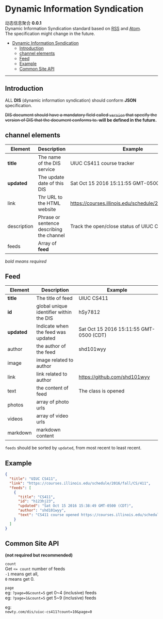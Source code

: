 # Dynamic Information Syndication
动态信息聚合  **0.0.1**  
Dynamic Information Syndication standard based on [RSS](https://cyber.harvard.edu/rss/rss.html) and [Atom](https://tools.ietf.org/html/rfc4287).  
The specification might change in the future.  


<!-- toc orderedList:0 -->

- [Dynamic Information Syndication](#dynamic-information-syndication)
	- [Introduction](#introduction)
	- [channel elements](#channel-elements)
	- [Feed](#feed)
	- [Example](#example)
	- [Common Site API](#common-site-api)

<!-- tocstop -->


---

## Introduction  

ALL **DIS** (dynamic information syndication) should conform **JSON** specification.  

<strike> DIS document should have a mandatory field called `version` that specify the version of DIS that the document conforms to. </strike> **will be defined in the future.**  

## channel elements   
| Element  | Description | Example |  
|---|---|---|
| **title** | The name of the DIS service | UIUC CS411 course tracker |
| **updated** | The update date of this DIS | Sat Oct 15 2016 15:11:55 GMT-0500 (CDT) |
| link | Thr URL to the HTML website | https://courses.illinois.edu/schedule/2016/fall/CS/411 |  
| description | Phrase or sentence describing the channel | Track the open/close status of UIUC CS411 |  
| feeds | Array of **feed** ||  

*bold means required*

## Feed
| Element | Description | Example |
|---|---|---|
| **title** | The title of feed | UIUC CS411 |  
| **id** | global unique identifier within the DIS | hSy7812 |
| **updated** | Indicate when the feed was updated | Sat Oct 15 2016 15:11:55 GMT-0500 (CDT) |
| author | the author of the feed | shd101wyy |
| image | image related to author | |    
| link | link related to author | https://github.com/shd101wyy |
| text | the content of feed | The class is opened |  
| photos | array of photo urls | |  
| videos | array of video urls | |  
| markdown | markdown content | |   

`feeds` should be sorted by `updated`, from most recent to least recent.  

## Example  
```json
{
  "title": "UIUC CS411",
  "link": "https://courses.illinois.edu/schedule/2016/fall/CS/411",
  "feeds": [
    {
      "title": "CS411",
      "id": "h123hj23",
      "updated": "Sat Oct 15 2016 15:38:49 GMT-0500 (CDT)",
      "author": "shd101wyy",
      "text": "CS411 course opened https://courses.illinois.edu/schedule/2016/fall/CS/411"  
    }
  ]
}
```

## Common Site API
**(not required but recommended)**  

`count`  
Get `<= count` number of feeds    
`-1` means get all,  
`0` means get 0.

`page`  
eg: `?page=0&count=5` get 0~4 (inclusive) feeds  
eg: `?page=1&count=5` get 5~9 (inclusive) feeds  

eg:  
`newty.com/dis/uiuc-cs411?count=10&page=0`  
